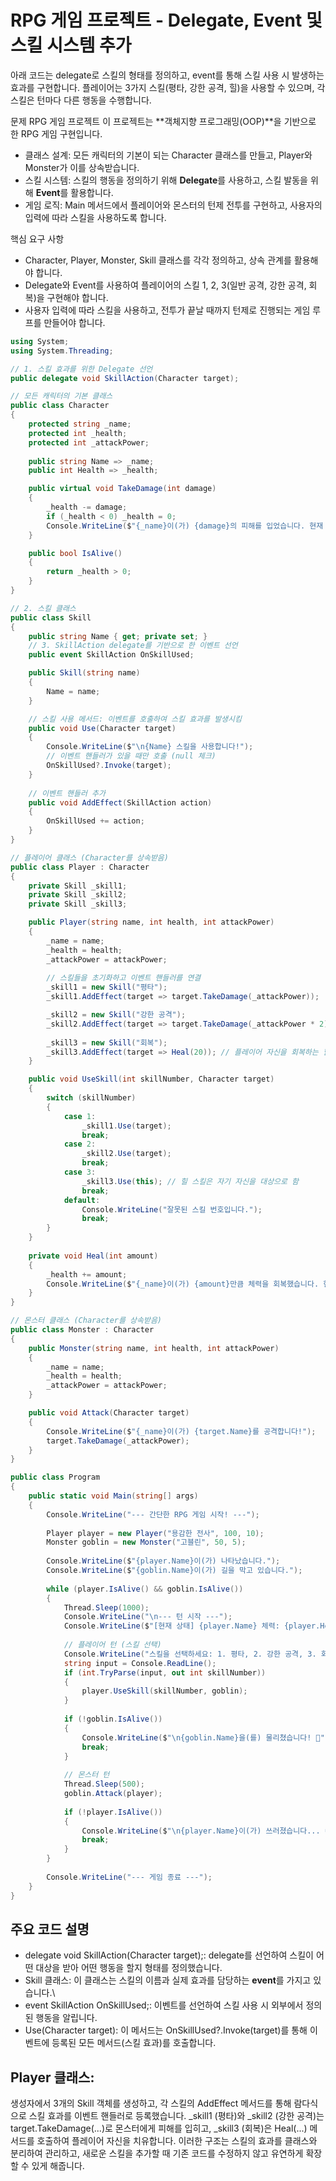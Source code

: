 # RPG 게임 프로젝트 - Delegate, Event 및 스킬 시스템 추가

아래 코드는 delegate로 스킬의 형태를 정의하고, event를 통해 스킬 사용 시 발생하는 효과를 구현합니다. 플레이어는 3가지 스킬(평타, 강한 공격, 힐)을 사용할 수 있으며, 각 스킬은 턴마다 다른 행동을 수행합니다.

문제
RPG 게임 프로젝트
이 프로젝트는 **객체지향 프로그래밍(OOP)**을 기반으로 한 RPG 게임 구현입니다.
- 클래스 설계: 모든 캐릭터의 기본이 되는 Character 클래스를 만들고, Player와 Monster가 이를 상속받습니다.
- 스킬 시스템: 스킬의 행동을 정의하기 위해 **Delegate**를 사용하고, 스킬 발동을 위해 **Event**를 활용합니다.
- 게임 로직: Main 메서드에서 플레이어와 몬스터의 턴제 전투를 구현하고, 사용자의 입력에 따라 스킬을 사용하도록 합니다.

핵심 요구 사항
- Character, Player, Monster, Skill 클래스를 각각 정의하고, 상속 관계를 활용해야 합니다.
- Delegate와 Event를 사용하여 플레이어의 스킬 1, 2, 3(일반 공격, 강한 공격, 회복)을 구현해야 합니다.
- 사용자 입력에 따라 스킬을 사용하고, 전투가 끝날 때까지 턴제로 진행되는 게임 루프를 만들어야 합니다.

```csharp
using System;
using System.Threading;

// 1. 스킬 효과를 위한 Delegate 선언
public delegate void SkillAction(Character target);

// 모든 캐릭터의 기본 클래스
public class Character
{
    protected string _name;
    protected int _health;
    protected int _attackPower;
    
    public string Name => _name;
    public int Health => _health;

    public virtual void TakeDamage(int damage)
    {
        _health -= damage;
        if (_health < 0) _health = 0;
        Console.WriteLine($"{_name}이(가) {damage}의 피해를 입었습니다. 현재 체력: {_health}");
    }

    public bool IsAlive()
    {
        return _health > 0;
    }
}

// 2. 스킬 클래스
public class Skill
{
    public string Name { get; private set; }
    // 3. SkillAction delegate를 기반으로 한 이벤트 선언
    public event SkillAction OnSkillUsed;

    public Skill(string name)
    {
        Name = name;
    }

    // 스킬 사용 메서드: 이벤트를 호출하여 스킬 효과를 발생시킴
    public void Use(Character target)
    {
        Console.WriteLine($"\n{Name} 스킬을 사용합니다!");
        // 이벤트 핸들러가 있을 때만 호출 (null 체크)
        OnSkillUsed?.Invoke(target);
    }
    
    // 이벤트 핸들러 추가
    public void AddEffect(SkillAction action)
    {
        OnSkillUsed += action;
    }
}

// 플레이어 클래스 (Character를 상속받음)
public class Player : Character
{
    private Skill _skill1;
    private Skill _skill2;
    private Skill _skill3;

    public Player(string name, int health, int attackPower)
    {
        _name = name;
        _health = health;
        _attackPower = attackPower;
        
        // 스킬들을 초기화하고 이벤트 핸들러를 연결
        _skill1 = new Skill("평타");
        _skill1.AddEffect(target => target.TakeDamage(_attackPower));

        _skill2 = new Skill("강한 공격");
        _skill2.AddEffect(target => target.TakeDamage(_attackPower * 2));
        
        _skill3 = new Skill("회복");
        _skill3.AddEffect(target => Heal(20)); // 플레이어 자신을 회복하는 힐 스킬
    }

    public void UseSkill(int skillNumber, Character target)
    {
        switch (skillNumber)
        {
            case 1:
                _skill1.Use(target);
                break;
            case 2:
                _skill2.Use(target);
                break;
            case 3:
                _skill3.Use(this); // 힐 스킬은 자기 자신을 대상으로 함
                break;
            default:
                Console.WriteLine("잘못된 스킬 번호입니다.");
                break;
        }
    }
    
    private void Heal(int amount)
    {
        _health += amount;
        Console.WriteLine($"{_name}이(가) {amount}만큼 체력을 회복했습니다. 현재 체력: {_health}");
    }
}

// 몬스터 클래스 (Character를 상속받음)
public class Monster : Character
{
    public Monster(string name, int health, int attackPower)
    {
        _name = name;
        _health = health;
        _attackPower = attackPower;
    }

    public void Attack(Character target)
    {
        Console.WriteLine($"{_name}이(가) {target.Name}를 공격합니다!");
        target.TakeDamage(_attackPower);
    }
}

public class Program
{
    public static void Main(string[] args)
    {
        Console.WriteLine("--- 간단한 RPG 게임 시작! ---");
        
        Player player = new Player("용감한 전사", 100, 10);
        Monster goblin = new Monster("고블린", 50, 5);
        
        Console.WriteLine($"{player.Name}이(가) 나타났습니다.");
        Console.WriteLine($"{goblin.Name}이(가) 길을 막고 있습니다.");
        
        while (player.IsAlive() && goblin.IsAlive())
        {
            Thread.Sleep(1000);
            Console.WriteLine("\n--- 턴 시작 ---");
            Console.WriteLine($"[현재 상태] {player.Name} 체력: {player.Health}, {goblin.Name} 체력: {goblin.Health}");
            
            // 플레이어 턴 (스킬 선택)
            Console.WriteLine("스킬을 선택하세요: 1. 평타, 2. 강한 공격, 3. 회복");
            string input = Console.ReadLine();
            if (int.TryParse(input, out int skillNumber))
            {
                player.UseSkill(skillNumber, goblin);
            }
            
            if (!goblin.IsAlive())
            {
                Console.WriteLine($"\n{goblin.Name}을(를) 물리쳤습니다! 🎉");
                break;
            }
            
            // 몬스터 턴
            Thread.Sleep(500);
            goblin.Attack(player);
            
            if (!player.IsAlive())
            {
                Console.WriteLine($"\n{player.Name}이(가) 쓰러졌습니다... 💀");
                break;
            }
        }
        
        Console.WriteLine("--- 게임 종료 ---");
    }
}
```

## 주요 코드 설명
- delegate void SkillAction(Character target);: delegate를 선언하여 스킬이 어떤 대상을 받아 어떤 행동을 할지 형태를 정의했습니다.
- Skill 클래스: 이 클래스는 스킬의 이름과 실제 효과를 담당하는 **event**를 가지고 있습니다.\
- event SkillAction OnSkillUsed;: 이벤트를 선언하여 스킬 사용 시 외부에서 정의된 행동을 알립니다.
- Use(Character target): 이 메서드는 OnSkillUsed?.Invoke(target)를 통해 이벤트에 등록된 모든 메서드(스킬 효과)를 호출합니다.

## Player 클래스:
생성자에서 3개의 Skill 객체를 생성하고, 각 스킬의 AddEffect 메서드를 통해 람다식으로 스킬 효과를 이벤트 핸들러로 등록했습니다.
_skill1 (평타)와 _skill2 (강한 공격)는 target.TakeDamage(...)로 몬스터에게 피해를 입히고, _skill3 (회복)은 Heal(...) 메서드를 호출하여 플레이어 자신을 치유합니다.
이러한 구조는 스킬의 효과를 클래스와 분리하여 관리하고, 새로운 스킬을 추가할 때 기존 코드를 수정하지 않고 유연하게 확장할 수 있게 해줍니다.
